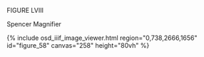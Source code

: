 FIGURE LVIII 

Spencer Magnifier 

{% include osd_iiif_image_viewer.html region="0,738,2666,1656" id="figure_58" canvas="258" height="80vh" %}
